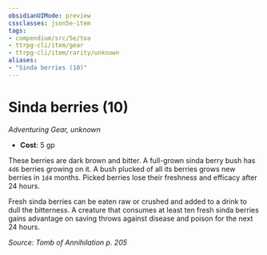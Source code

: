 ```yaml
---
obsidianUIMode: preview
cssclasses: json5e-item
tags:
- compendium/src/5e/toa
- ttrpg-cli/item/gear
- ttrpg-cli/item/rarity/unknown
aliases: 
- "Sinda berries (10)"
---
```

# Sinda berries (10)
*Adventuring Gear, unknown*  

- **Cost**: 5 gp

These berries are dark brown and bitter. A full-grown sinda berry bush has `4d6` berries growing on it. A bush plucked of all its berries grows new berries in `1d4` months. Picked berries lose their freshness and efficacy after 24 hours.

Fresh sinda berries can be eaten raw or crushed and added to a drink to dull the bitterness. A creature that consumes at least ten fresh sinda berries gains advantage on saving throws against disease and poison for the next 24 hours.

*Source: Tomb of Annihilation p. 205*